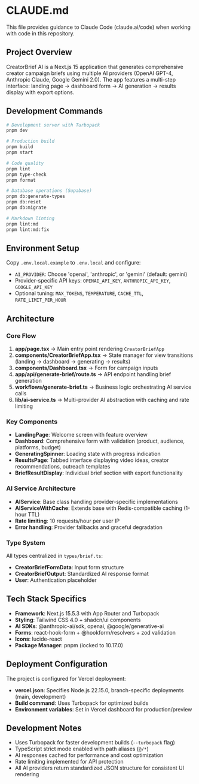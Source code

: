 # CLAUDE.md

This file provides guidance to Claude Code (claude.ai/code) when working with code in this repository.

## Project Overview

CreatorBrief AI is a Next.js 15 application that generates comprehensive creator campaign briefs using multiple AI providers (OpenAI GPT-4, Anthropic Claude, Google Gemini 2.0). The app features a multi-step interface: landing page → dashboard form → AI generation → results display with export options.

## Development Commands

```bash
# Development server with Turbopack
pnpm dev

# Production build
pnpm build
pnpm start

# Code quality
pnpm lint
pnpm type-check
pnpm format

# Database operations (Supabase)
pnpm db:generate-types
pnpm db:reset
pnpm db:migrate

# Markdown linting
pnpm lint:md
pnpm lint:md:fix
```

## Environment Setup

Copy `.env.local.example` to `.env.local` and configure:
- `AI_PROVIDER`: Choose 'openai', 'anthropic', or 'gemini' (default: gemini)
- Provider-specific API keys: `OPENAI_API_KEY`, `ANTHROPIC_API_KEY`, `GOOGLE_API_KEY`
- Optional tuning: `MAX_TOKENS`, `TEMPERATURE`, `CACHE_TTL`, `RATE_LIMIT_PER_HOUR`

## Architecture

### Core Flow
1. **app/page.tsx** → Main entry point rendering `CreatorBriefApp`
2. **components/CreatorBriefApp.tsx** → State manager for view transitions (landing → dashboard → generating → results)
3. **components/Dashboard.tsx** → Form for campaign inputs
4. **app/api/generate-brief/route.ts** → API endpoint handling brief generation
5. **workflows/generate-brief.ts** → Business logic orchestrating AI service calls
6. **lib/ai-service.ts** → Multi-provider AI abstraction with caching and rate limiting

### Key Components
- **LandingPage**: Welcome screen with feature overview
- **Dashboard**: Comprehensive form with validation (product, audience, platforms, budget)
- **GeneratingSpinner**: Loading state with progress indication
- **ResultsPage**: Tabbed interface displaying video ideas, creator recommendations, outreach templates
- **BriefResultDisplay**: Individual brief section with export functionality

### AI Service Architecture
- **AIService**: Base class handling provider-specific implementations
- **AIServiceWithCache**: Extends base with Redis-compatible caching (1-hour TTL)
- **Rate limiting**: 10 requests/hour per user IP
- **Error handling**: Provider fallbacks and graceful degradation

### Type System
All types centralized in `types/brief.ts`:
- **CreatorBriefFormData**: Input form structure
- **CreatorBriefOutput**: Standardized AI response format
- **User**: Authentication placeholder

## Tech Stack Specifics

- **Framework**: Next.js 15.5.3 with App Router and Turbopack
- **Styling**: Tailwind CSS 4.0 + shadcn/ui components
- **AI SDKs**: @anthropic-ai/sdk, openai, @google/generative-ai
- **Forms**: react-hook-form + @hookform/resolvers + zod validation
- **Icons**: lucide-react
- **Package Manager**: pnpm (locked to 10.17.0)

## Deployment Configuration

The project is configured for Vercel deployment:
- **vercel.json**: Specifies Node.js 22.15.0, branch-specific deployments (main, development)
- **Build command**: Uses Turbopack for optimized builds
- **Environment variables**: Set in Vercel dashboard for production/preview

## Development Notes

- Uses Turbopack for faster development builds (`--turbopack` flag)
- TypeScript strict mode enabled with path aliases (`@/*`)
- AI responses cached for performance and cost optimization
- Rate limiting implemented for API protection
- All AI providers return standardized JSON structure for consistent UI rendering